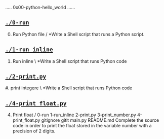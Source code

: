 .....   0x00-python-hello_world ......  

## [`./0-run`](./0-run)
0. Run Python file / *Write a Shell script that runs a Python script.

## [`./1-run_inline`](./1-run_inline)
1. Run inline \ *Write a Shell script that runs Python code

## [`./2-print.py`](./2-print.py)
#. print integere \ *Write a Shell script that runs Python code

## [`./4-print_float.py`](./4-print_float.py)
4. Print float / 0-run 1-run_inline 2-print.py 3-print_number.py 4-print_float.py gitignore gitit main.py README.md Complete the source code in order to print the float stored in the variable number with a precision of 2 digits.
